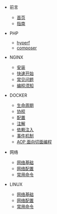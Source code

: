﻿<!-- docs/php/_sidebar.md -->

* 前言

  * [首页](/README.md)
  * [指南](/guide.md)

* PHP

  * [hyperf](/php/hyperf.md)
  * [composer](/php/composer.md)

* NGINX

  * [安装](zh-cn/quick-start/install.md)
  * [快速开始](zh-cn/quick-start/overview.md)
  * [常见问题](zh-cn/quick-start/questions.md)
  * [编程须知](zh-cn/quick-start/important.md)
  
* DOCKER

  * [生命周期](zh-cn/lifecycle.md)
  * [协程](zh-cn/coroutine.md)
  * [配置](zh-cn/config.md)
  * [注解](zh-cn/annotation.md)
  * [依赖注入](zh-cn/di.md)
  * [事件机制](zh-cn/event.md)
  * [AOP 面向切面编程](zh-cn/aop.md)  

* 网络

  * [网络基础](network/README.md)
  * [网络配置](zh-cn/versions.md)
  * [常用命令](/reference.md)

* LINUX

  * [网络基础](zh-cn/release-planning.md)
  * [网络配置](zh-cn/versions.md)
  * [常用命令](/reference.md)
